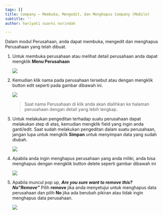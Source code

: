 ```yaml
---
tags: []
title: Company – Membuka, Mengedit, dan Menghapus Company (Mobile)
subtitle: ''
author: hariyati suarni nurindah

---
```

Dalam modul Perusahaan, anda dapat membuka, mengedit dan menghapus Perusahaan yang telah dibuat.

1. Untuk membuka perusahaan atau melihat detail perusahaan anda dapat mengklik **Menu Perusahaan** 

   ![](/uploads/membukamengeditcompanymobile1.jpeg)
2. Kemudian klik nama pada perusahaan tersebut atau dengan mengklik button edit seperti pada gambar dibawah ini.

   ![](/uploads/membukamengeditcompanymobile2.jpeg)

   > Saat nama Perusahaan di klik anda akan dialihkan ke halaman perusahaan dengan detail yang lebih lengkap. 
3. Untuk melakukan pengeditan terhadap suatu perusahaan dapat melakukan step di atas, kemudian mengklik field yang ingin anda ganti/edit. Saat sudah melakukan pengeditan dalam suatu perusahaan, jangan lupa untuk mengklik **Simpan** untuk menyimpan data yang sudah diubah.

   ![](/uploads/membukamengeditcompanymobile3.jpeg)
4. Apabila anda ingin menghapus perusahaan yang anda miliki, anda bisa menghapus dengan mengklik button delete seperti gambar dibawah ini

   ![](/uploads/membukamengeditcompanymobile4.jpeg)
5. Apabila muncul pop up, **_Are you sure want to remove this? No”Remove”_** Pilih **remove** jika anda menyetujui untuk menghapus data perusahaan dan pilih **No** jika ada berubah pikiran atau tidak ingin menghapus data perusahaan.

   ![](/uploads/membukamengeditcompanymobile5.jpeg)